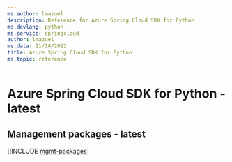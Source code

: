 ```yaml
---
ms.author: lmazuel
description: Reference for Azure Spring Cloud SDK for Python
ms.devlang: python
ms.service: springcloud
author: lmazuel
ms.data: 11/14/2022
title: Azure Spring Cloud SDK for Python
ms.topic: reference
---
```

# Azure Spring Cloud SDK for Python - latest

## Management packages - latest
[!INCLUDE [mgmt-packages](spring-cloud-mgmt-index.md)]